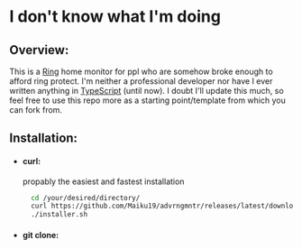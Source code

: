 # I don't know what I'm doing

## Overview:
This is a [Ring](https://ring.com) home monitor for ppl who are somehow broke enough to afford ring protect. I'm neither a professional developer nor have I ever written anything in [TypeScript](https://github.com/topics/typescript) (until now). I doubt I'll update this much, so feel free to use this repo more as a starting point/template from which you can fork from.

## Installation:
- #### curl:
  propably the easiest and fastest installation
  ``` bash
    cd /your/desired/directory/
    curl https://github.com/Maiku19/advrngmntr/releases/latest/download/advrngmntr.sh -o installer.sh
    ./installer.sh
  ```
- #### git clone:
  ``` bash

  ```